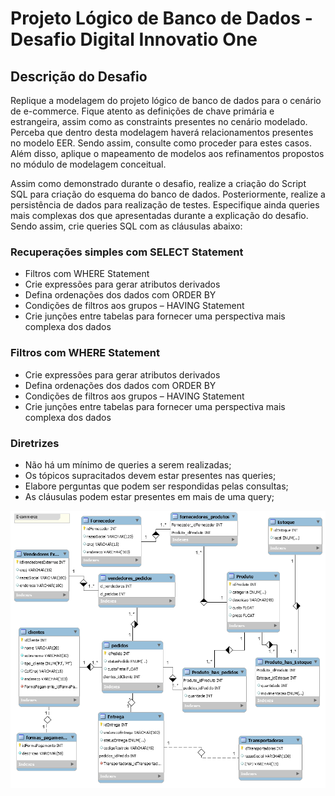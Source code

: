 <h1>Projeto Lógico de Banco de Dados - Desafio Digital Innovatio One</h1>

<h2>Descrição do Desafio</h2>
<p>Replique a modelagem do projeto lógico de banco de dados para o cenário de e-commerce. Fique atento as definições de chave primária e estrangeira, 
assim como as constraints presentes no cenário modelado. Perceba que dentro desta modelagem haverá relacionamentos presentes no modelo EER. 
Sendo assim, consulte como proceder para estes casos. Além disso, aplique o mapeamento de modelos aos refinamentos propostos no módulo de modelagem conceitual.</P>

<p>Assim como demonstrado durante o desafio, realize a criação do Script SQL para criação do esquema do banco de dados. Posteriormente, realize a persistência 
de dados para realização de testes. Especifique ainda queries mais complexas dos que apresentadas durante a explicação do desafio. Sendo assim, 
crie queries SQL com as cláusulas abaixo:</p>

<h3>Recuperações simples com SELECT Statement</h3>
<ul>
  <li>Filtros com WHERE Statement
  <li>Crie expressões para gerar atributos derivados</li>
  <li>Defina ordenações dos dados com ORDER BY</li>
  <li>Condições de filtros aos grupos – HAVING Statement</li>
  <li>Crie junções entre tabelas para fornecer uma perspectiva mais complexa dos dados</li>
</ul>
<h3>Filtros com WHERE Statement</h3>
<ul>
  <li>Crie expressões para gerar atributos derivados</li>
  <li>Defina ordenações dos dados com ORDER BY</li>
  <li>Condições de filtros aos grupos – HAVING Statement</li>
  <li>Crie junções entre tabelas para fornecer uma perspectiva mais complexa dos dados</li>
</ul>

<h3>Diretrizes</h3>
<ul>
  <li>Não há um mínimo de queries a serem realizadas;</li>
  <li>Os tópicos supracitados devem estar presentes nas queries;</li>
  <li>Elabore perguntas que podem ser respondidas pelas consultas;</li>
  <li>As cláusulas podem estar presentes em mais de uma query;</li>
</ul>

<img src="https://github.com/fabio-leandro/desafio-dio-bd-ecommece-parte2/blob/main/MODELO%20CONCEITUAL%20RELACIONAL.png" alt="Modelo Conceitual Ecommerce"/>
